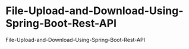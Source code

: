 # File-Upload-and-Download-Using-Spring-Boot-Rest-API
 File-Upload-and-Download-Using-Spring-Boot-Rest-API
